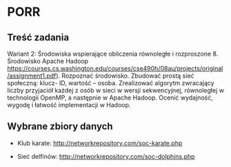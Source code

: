 # PORR

## Treść zadania
Wariant 2: Środowiska wspierające obliczenia równoległe i rozproszone
8. Środowisko Apache Hadoop
https://courses.cs.washington.edu/courses/cse490h/08au/projects/original/assignment1.pdf). Rozpoznać środowisko. Zbudować prostą sieć społeczną: klucz- ID, wartość – osoba. Zrealizować algorytm zwracający liczby przyjaciół każdej z osób w sieci w wersji sekwencyjnej, równoległej w technologii OpenMP, a następnie w Apache Hadoop. Ocenić wydajność, wygodę i łatwość implementacji w Hadoop.

## Wybrane zbiory danych
* Klub karate:
http://networkrepository.com/soc-karate.php

* Sieć delfinów:
http://networkrepository.com/soc-dolphins.php
